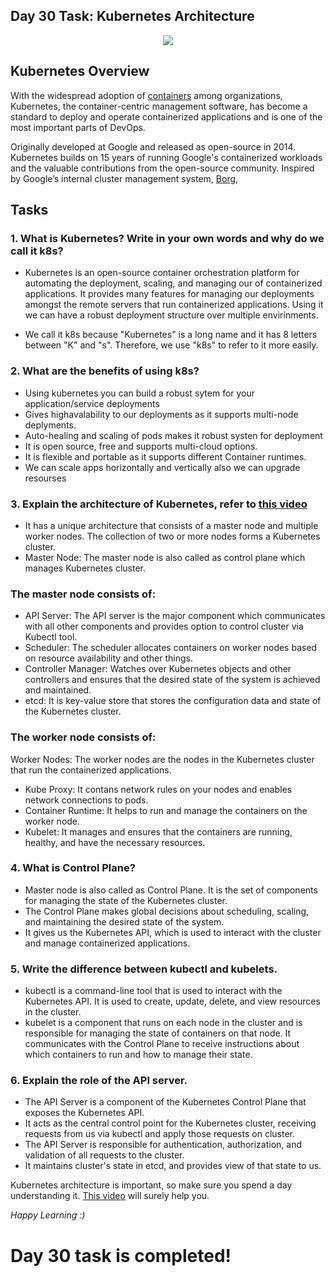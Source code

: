 
## Day 30 Task: Kubernetes Architecture

<p  align="center"><img  align="center"  src="https://kubernetes.io/images/kubernetes-horizontal-color.png"  /></p>

## Kubernetes Overview

With the widespread adoption of [containers](https://cloud.google.com/containers) among organizations, Kubernetes, the container-centric management software, has become a standard to deploy and operate containerized applications and is one of the most important parts of DevOps. 

Originally developed at Google and released as open-source in 2014. Kubernetes builds on 15 years of running Google's containerized workloads and the valuable contributions from the open-source community. Inspired by Google’s internal cluster management system, [Borg](https://research.google.com/pubs/pub43438.html), 

## Tasks

### 1. What is Kubernetes? Write in your own words and why do we call it k8s?

- Kubernetes is an open-source container orchestration platform for automating the deployment, scaling, and managing our of containerized applications. 
It provides many features for managing our deployments amongst the remote servers that run containerized applications. Using it we can have a robust deployment structure over multiple envirinments.

- We call it k8s because "Kubernetes" is a long name and it has 8 letters between "K" and "s". Therefore, we use "k8s" to refer to it more easily.

### 2. What are the benefits of using k8s?

- Using kubernetes you can build a robust sytem for your application/service deployments
- Gives highavalability to our deployments as it supports multi-node deplyments.
- Auto-healing and scaling of pods makes it robust systen for deployment
- It is open source, free and supports multi-cloud options.
- It is flexible and portable as it supports different Container runtimes.
- We can scale apps horizontally and vertically also we can upgrade resourses

### 3. Explain the architecture of Kubernetes, refer to [this video](https://youtu.be/FqfoDUhzyDo)

- It has a unique architecture that consists of a master node and multiple worker nodes. The collection of two or more nodes forms a Kubernetes cluster.
- Master Node: The master node is also called as control plane which manages Kubernetes cluster. 
### The master node consists of:
- API Server: The API server is the major component which communicates with all other components and provides option to control cluster via Kubectl tool.
- Scheduler: The scheduler allocates containers on worker nodes based on resource availability and other things.
- Controller Manager: Watches over Kubernetes objects and other controllers and ensures that the desired state of the system is achieved and maintained.
- etcd: It is key-value store that stores the configuration data and state of the Kubernetes cluster.
### The worker node consists of:
Worker Nodes: The worker nodes are the nodes in the Kubernetes cluster that run the containerized applications.
- Kube Proxy: It contans network rules on your nodes and enables network connections to pods.
- Container Runtime: It helps to run and manage the containers on the worker node.
- Kubelet: It manages and ensures that the containers are running, healthy, and have the necessary resources.

### 4. What is Control Plane?

- Master node is also called as Control Plane. It is the set of components for managing the state of the Kubernetes cluster. 
- The Control Plane makes global decisions about scheduling, scaling, and maintaining the desired state of the system. 
- It gives us the Kubernetes API, which is used to interact with the cluster and manage containerized applications.

### 5. Write the difference between kubectl and kubelets.

- kubectl is a command-line tool that is used to interact with the Kubernetes API. It is used to create, update, delete, and view resources in the cluster.
- kubelet is a component that runs on each node in the cluster and is responsible for managing the state of containers on that node. It communicates with the Control Plane to receive instructions about which containers to run and how to manage their state.

### 6. Explain the role of the API server.

- The API Server is a component of the Kubernetes Control Plane that exposes the Kubernetes API. 
- It acts as the central control point for the Kubernetes cluster, receiving requests from us via kubectl and apply those requests on cluster. 
- The API Server is responsible for authentication, authorization, and validation of all requests to the cluster. 
- It maintains cluster's state in etcd, and provides view of that state to us.

Kubernetes architecture is important, so make sure you spend a day understanding it. [This video](https://youtu.be/FqfoDUhzyDo) will surely help you.

*Happy Learning :)*

# Day 30 task is completed!

